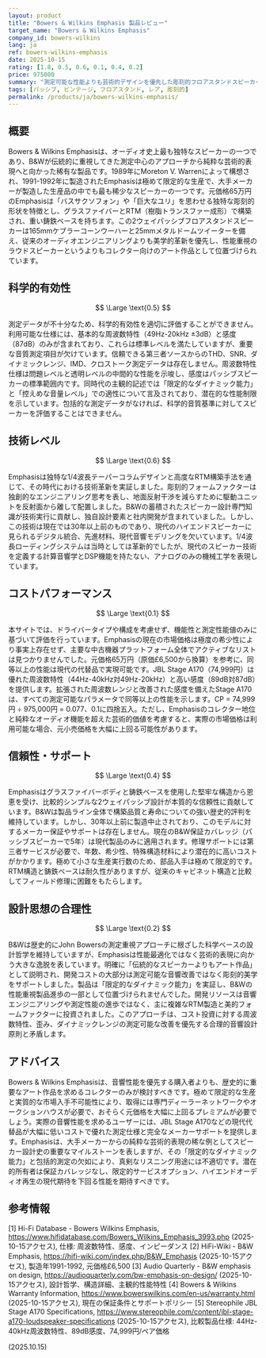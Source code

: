 ```yaml
---
layout: product
title: "Bowers & Wilkins Emphasis 製品レビュー"
target_name: "Bowers & Wilkins Emphasis"
company_id: bowers-wilkins
lang: ja
ref: bowers-wilkins-emphasis
date: 2025-10-15
rating: [1.8, 0.5, 0.6, 0.1, 0.4, 0.2]
price: 975000
summary: "測定可能な性能よりも芸術的デザインを優先した彫刻的フロアスタンドスピーカー、1991-1992年に極めて限定的な生産で製造"
tags: [パッシブ, ビンテージ, フロアスタンド, レア, 彫刻的]
permalink: /products/ja/bowers-wilkins-emphasis/
---
```

## 概要

Bowers & Wilkins Emphasisは、オーディオ史上最も独特なスピーカーの一つであり、B&Wが伝統的に重視してきた測定中心のアプローチから純粋な芸術的表現へと向かった稀有な製品です。1989年にMoreton V. Warrenによって構想され、1991-1992年に製造されたEmphasisは極めて限定的な生産で、大手メーカーが製造した生産品の中でも最も稀少なスピーカーの一つです。元価格65万円のEmphasisは「バスサクソフォン」や「巨大なユリ」を思わせる独特な彫刻的形状を特徴とし、グラスファイバーとRTM（樹脂トランスファー成形）で構築され、重い鋳鉄ベースを持ちます。この2ウェイパッシブフロアスタンドスピーカーは165mmケブラーコーンウーハーと25mmメタルドームツイーターを備え、従来のオーディオエンジニアリングよりも美学的革新を優先し、性能重視のラウドスピーカーというよりもコレクター向けのアート作品として位置づけられています。

## 科学的有効性

$$ \Large \text{0.5} $$

測定データが不十分なため、科学的有効性を適切に評価することができません。利用可能な仕様には、基本的な周波数特性（49Hz-20kHz ±3dB）と感度（87dB）のみが含まれており、これらは標準レベルを満たしていますが、重要な音質測定項目が欠けています。信頼できる第三者ソースからのTHD、SNR、ダイナミックレンジ、IMD、クロストーク測定データは存在しません。周波数特性仕様は問題レベルと透明レベルの中間的な性能を示唆し、感度はパッシブスピーカーの標準範囲内です。同時代の主観的記述では「限定的なダイナミック能力」と「控えめな音量レベル」での適性について言及されており、潜在的な性能制限を示しています。包括的な測定データがなければ、科学的音質基準に対してスピーカーを評価することはできません。

## 技術レベル

$$ \Large \text{0.6} $$

Emphasisは独特な1/4波長テーパーコラムデザインと高度なRTM構築手法を通じて、その時代における技術革新を実証しました。彫刻的フォームファクターは独創的なエンジニアリング思考を表し、地面反射干渉を減らすために駆動ユニットを反射面から離して配置しました。B&Wの蓄積されたスピーカー設計専門知識が技術実行に貢献し、独自設計要素と社内開発が含まれていました。しかし、この技術は現在では30年以上前のものであり、現代のハイエンドスピーカーに見られるデジタル統合、先進材料、現代音響モデリングを欠いています。1/4波長ローディングシステムは当時としては革新的でしたが、現代のスピーカー技術を定義する計算音響学とDSP機能を持たない、アナログのみの機械工学を表現しています。

## コストパフォーマンス

$$ \Large \text{0.1} $$

本サイトでは、ドライバータイプや構成を考慮せず、機能性と測定性能値のみに基づいて評価を行っています。Emphasisの現在の市場価格は極度の希少性により事実上存在せず、主要な中古機器プラットフォーム全体でアクティブなリストは見つかりませんでした。元価格65万円（原価£6,500から換算）を参考に、同等以上の性能は現代の代替品で実現可能です。JBL Stage A170（74,999円）は優れた周波数特性（44Hz-40kHz対49Hz-20kHz）と高い感度（89dB対87dB）を提供します。拡張された周波数レンジと改善された感度を備えたStage A170は、すべての測定可能なパラメータで同等以上の性能を示します。CP = 74,999円 ÷ 975,000円 = 0.077、0.1に四捨五入。ただし、Emphasisのコレクター地位と純粋なオーディオ機能を超えた芸術的価値を考慮すると、実際の市場価格は利用可能な場合、元小売価格を大幅に上回る可能性があります。

## 信頼性・サポート

$$ \Large \text{0.4} $$

Emphasisはグラスファイバーボディと鋳鉄ベースを使用した堅牢な構造から恩恵を受け、比較的シンプルな2ウェイパッシブ設計が本質的な信頼性に貢献しています。B&Wは製品ライン全体で構築品質と寿命についての強い歴史的評判を維持しています。しかし、30年以上前に製造中止されており、このモデルに対するメーカー保証やサポートは存在しません。現在のB&W保証カバレッジ（パッシブスピーカーで5年）は現代製品のみに適用されます。修理サポートには第三者サービスが必要で、年数、希少性、特殊構造材料により潜在的に高いコストがかかります。極めて小さな生産実行数のため、部品入手は極めて限定的です。RTM構造と鋳鉄ベースは耐久性がありますが、従来のキャビネット構造と比較してフィールド修理に困難をもたらします。

## 設計思想の合理性

$$ \Large \text{0.2} $$

B&Wは歴史的にJohn Bowersの測定重視アプローチに根ざした科学ベースの設計哲学を維持していますが、Emphasisは性能最適化ではなく芸術的表現に向かう大きな逸脱を表しています。明確に「伝統的なスピーカーよりもアート作品」として説明され、開発コストの大部分は測定可能な音響改善ではなく彫刻的美学をサポートしました。製品は「限定的なダイナミック能力」を実証し、B&Wの性能重視製品進歩の一部として位置づけられませんでした。開発リソースは音響エンジニアリングや測定性能の進歩ではなく、主に複雑なRTM製造と美的フォームファクターに投資されました。このアプローチは、コスト投資に対する周波数特性、歪み、ダイナミックレンジの測定可能な改善を優先する合理的音響設計原則と矛盾します。

## アドバイス

Bowers & Wilkins Emphasisは、音響性能を優先する購入者よりも、歴史的に重要なアート作品を求めるコレクターのみが検討すべきです。極めて限定的な生産と実質的な市場入手不可能性により、取得には専門ディーラーネットワークやオークションハウスが必要で、おそらく元価格を大幅に上回るプレミアムが必要でしょう。実際の音響性能を求めるユーザーには、JBL Stage A170などの現代代替品が大幅に低いコストで優れた測定仕様と完全なメーカーサポートを提供します。Emphasisは、大手メーカーからの純粋な芸術的表現の稀な例としてスピーカー設計史の重要なマイルストーンを表しますが、その「限定的なダイナミック能力」と包括的測定の欠如により、真剣なリスニング用途には不適切です。潜在的所有者は保証カバレッジなし、限定的サービスオプション、ハイエンドオーディオ再生の現代期待を下回る性能を期待すべきです。

## 参考情報

[1] Hi-Fi Database - Bowers Wilkins Emphasis, https://www.hifidatabase.com/Bowers_Wilkins_Emphasis_3993.php (2025-10-15アクセス), 仕様: 周波数特性、感度、インピーダンス
[2] HiFi-Wiki - B&W Emphasis, https://hifi-wiki.com/index.php/B&W_Emphasis (2025-10-15アクセス), 製造年1991-1992, 元価格£6,500
[3] Audio Quarterly - B&W emphasis on design, https://audioquarterly.com/bw-emphasis-on-design/ (2025-10-15アクセス), 設計哲学、構造詳細、主観的性能特性
[4] Bowers & Wilkins Warranty Information, https://www.bowerswilkins.com/en-us/warranty.html (2025-10-15アクセス), 現在の保証条件とサポートポリシー
[5] Stereophile JBL Stage A170 Specifications, https://www.stereophile.com/content/jbl-stage-a170-loudspeaker-specifications (2025-10-15アクセス), 比較製品仕様: 44Hz-40kHz周波数特性、89dB感度、74,999円/ペア価格

(2025.10.15)